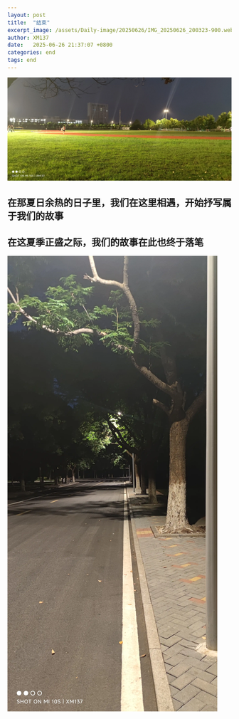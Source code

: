 ```yaml
---
layout: post
title:  "结束"
excerpt_image: /assets/Daily-image/20250626/IMG_20250626_200323-900.webp
author: XM137
date:   2025-06-26 21:37:07 +0800
categories: end
tags: end
---
```


![](/assets/Daily-image/20250626/IMG_20250626_200323.webp)
## 在那夏日余热的日子里，我们在这里相遇，开始抒写属于我们的故事
## 在这夏季正盛之际，我们的故事在此也终于落笔
![](/assets/Daily-image/20250626/IMG_20250626_200733.webp)
